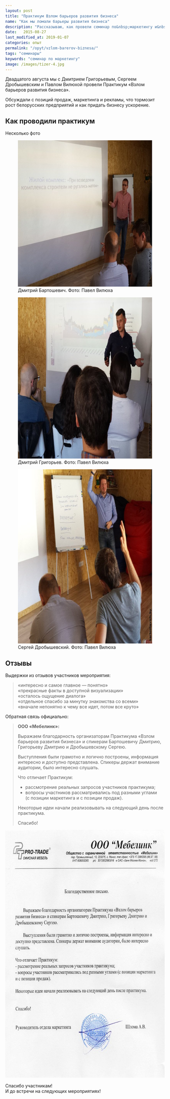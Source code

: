 ```yaml
---
layout: post
title: "Практикум Взлом барьеров развития бизнеса"
name: "Как мы ломали барьеры развития бизнеса"
description: "Рассказываю, как провели семинар по&nbsp;маркетингу и&nbsp;продажам для руководителей компаний."
date:   2015-08-27
last_modified_at: 2019-01-07
categories: опыт
permalink: "/opyt/vzlom-barerov-biznesa/"
tags: "семинары"
keywords: "семинар по маркетингу"
image: /images/tizer-4.jpg
---
```


<p>Двадцатого августа мы&nbsp;с&nbsp;Дмитрием Григорьевым, Сергеем Дробышевским и&nbsp;Павлом Вилюхой провели Практикум «Взлом барьеров развития бизнеса».</p>
<p>Обсуждали с&nbsp;позиций продаж, маркетинга и&nbsp;рекламы, что тормозит рост белорусских предприятий и&nbsp;как придать бизнесу ускорение.</p>
<h2>Как проводили практикум</h2>

<p>Несколько фото</p>

<figure itemscope itemtype="http://schema.org/ImageObject">
<img loading="lazy" src='/images/bar1.jpg' alt="Дмитрий Бартошевич" width="695" height="462" class="img-responsive" itemprop="contentUrl"/>
<figcaption itemprop="name">
Дмитрий Бартошевич. Фото: Павел Вилюха
</figcaption>
</figure>
<figure>
<img loading="lazy" src='/images/bar2.jpg' alt="Дмитрий Григорьев" width="695" height="509" class="img-responsive"/>
<figcaption>
Дмитрий Григорьев. Фото: Павел Вилюха
</figcaption>
</figure>

<figure>
<img loading="lazy" src='/images/bar3.jpg' alt="Сергей Дробышевский" width="695" height="550" class="img-responsive"/>
<figcaption>
Сергей Дробышевский. Фото: Павел Вилюха
</figcaption>
</figure>




<h2>Отзывы</h2>
<p class="mb-0">Выдержки из&nbsp;отзывов участников мероприятия:</p>
<blockquote>
 «интересно и&nbsp;самое главное&nbsp;— понятно»<br/>
	«прекрасные факты в&nbsp;доступной визуализации»<br/>
	«осталось ощущение диалога»<br/>
	«отдельное спасибо за&nbsp;минутку знакомства со&nbsp;всеми»<br/>
	«вначале непонятно к&nbsp;чему все идет, потом все круто»
</blockquote>
<p class="mb-0">Обратная связь официально:</p>
<blockquote>
<b>ООО «Мебелинк»:</b>
<p>Выражаем благодарность организаторам Практикума «Взлом барьеров развития бизнеса» и&nbsp;спикерам Бартошевичу Дмитрию, Григорьеву Дмитрию и&nbsp;Дробышевскому Сергею. </p>
<p>Выступления были грамотно и&nbsp;логично построены, информация интересно и&nbsp;доступно представлена. Спикеры держат внимание аудитории, было интересно слушать.</p>
<p>Что отличает Практикум:</p>

<ul>
	<li>рассмотрение реальных запросов участников практикума;</li>
	<li>вопросы участников рассматривались под разными углами (с&nbsp;позиции маркетинга и&nbsp;с&nbsp;позиции продаж).</li>
</ul>
<p>Некоторые идеи начали реализовывать на&nbsp;следующий день после практикума.</p>
<p>Спасибо!</p>
</blockquote>
<img src='/images/bar4.jpg' alt="отзыв" width="695" height="782" class="img-responsive" />

<p>Спасибо участникам!<br/>
 И&nbsp;до&nbsp;встречи на&nbsp;следующих мероприятиях!
</p>
